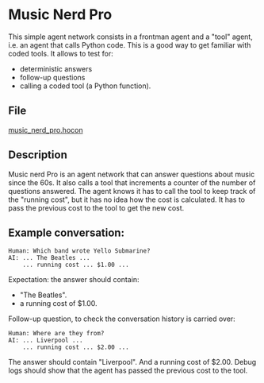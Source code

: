 # Music Nerd Pro

This simple agent network consists in a frontman agent and a "tool" agent,
i.e. an agent that calls Python code.
This is a good way to get familiar with coded tools.
It allows to test for:
- deterministic answers
- follow-up questions
- calling a coded tool (a Python function).

## File

[music_nerd_pro.hocon](../../registries/music_nerd_pro.hocon)


## Description

Music nerd Pro is an agent network that can answer questions about music since the 60s.
It also calls a tool that increments a counter of the number of questions answered.
The agent knows it has to call the tool to keep track of the "running cost", but it
has no idea how the cost is calculated. It has to pass the previous cost to the tool
to get the new cost.

## Example conversation:

```
Human: Which band wrote Yello Submarine?
AI: ... The Beatles ...
    ... running cost ... $1.00 ...
```
Expectation: the answer should contain:
- "The Beatles".
- a running cost of $1.00.

Follow-up question, to check the conversation history is carried over:
```
Human: Where are they from?
AI: ... Liverpool ...
    ... running cost ... $2.00 ...
```
The answer should contain "Liverpool".
And a running cost of $2.00.
Debug logs should show that the agent has passed the previous cost to the tool.
